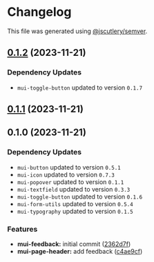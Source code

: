 # Changelog

This file was generated using [@jscutlery/semver](https://github.com/jscutlery/semver).

## [0.1.2](https://github.com/Availity/element/compare/@availity/mui-feedback@0.1.1...@availity/mui-feedback@0.1.2) (2023-11-21)

### Dependency Updates

* `mui-toggle-button` updated to version `0.1.7`
## [0.1.1](https://github.com/Availity/element/compare/@availity/mui-feedback@0.1.0...@availity/mui-feedback@0.1.1) (2023-11-21)

## 0.1.0 (2023-11-21)

### Dependency Updates

* `mui-button` updated to version `0.5.1`
* `mui-icon` updated to version `0.7.3`
* `mui-popover` updated to version `0.1.1`
* `mui-textfield` updated to version `0.3.3`
* `mui-toggle-button` updated to version `0.1.6`
* `mui-form-utils` updated to version `0.5.4`
* `mui-typography` updated to version `0.1.5`

### Features

* **mui-feedback:** initial commit ([2362d7f](https://github.com/Availity/element/commit/2362d7f892274f6260d4814fd8b19b85d8e4fe70))
* **mui-page-header:** add feedback ([c4ae9cf](https://github.com/Availity/element/commit/c4ae9cff82c163c72818f8d015e103f10869cdd0))
